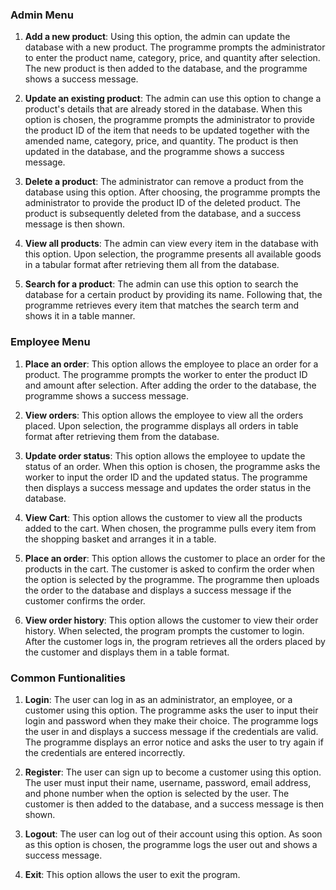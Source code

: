 ### Admin Menu
1. **Add a new product**: Using this option, the admin can update the database with a new product. The programme prompts the administrator to enter the product name, category, price, and quantity after selection. The new product is then added to the database, and the programme shows a success message.

2. **Update an existing product**: The admin can use this option to change a product's details that are already stored in the database. When this option is chosen, the programme prompts the administrator to provide the product ID of the item that needs to be updated together with the amended name, category, price, and quantity. The product is then updated in the database, and the programme shows a success message.

3. **Delete a product**: The administrator can remove a product from the database using this option. After choosing, the programme prompts the administrator to provide the product ID of the deleted product. The product is subsequently deleted from the database, and a success message is then shown.

4. **View all products**: The admin can view every item in the database with this option. Upon selection, the programme presents all available goods in a tabular format after retrieving them all from the database.

5. **Search for a product**: The admin can use this option to search the database for a certain product by providing its name. Following that, the programme retrieves every item that matches the search term and shows it in a table manner.


### Employee Menu
1. **Place an order**: This option allows the employee to place an order for a product. The programme prompts the worker to enter the product ID and amount after selection. After adding the order to the database, the programme shows a success message.

2. **View orders**: This option allows the employee to view all the orders placed. Upon selection, the programme displays all orders in table format after retrieving them from the database.

3. **Update order status**: This option allows the employee to update the status of an order. When this option is chosen, the programme asks the worker to input the order ID and the updated status. The programme then displays a success message and updates the order status in the database.

4. **View Cart**: This option allows the customer to view all the products added to the cart. When chosen, the programme pulls every item from the shopping basket and arranges it in a table.

5. **Place an order**:  This option allows the customer to place an order for the products in the cart. The customer is asked to confirm the order when the option is selected by the programme. The programme then uploads the order to the database and displays a success message if the customer confirms the order.

6. **View order history**: This option allows the customer to view their order history. When selected, the program prompts the customer to login. After the customer logs in, the program retrieves all the orders placed by the customer and displays them in a table format.

### Common Funtionalities
1. **Login**: The user can log in as an administrator, an employee, or a customer using this option. The programme asks the user to input their login and password when they make their choice. The programme logs the user in and displays a success message if the credentials are valid. The programme displays an error notice and asks the user to try again if the credentials are entered incorrectly.

2. **Register**: The user can sign up to become a customer using this option. The user must input their name, username, password, email address, and phone number when the option is selected by the user. The customer is then added to the database, and a success message is then shown.

3. **Logout**: The user can log out of their account using this option. As soon as this option is chosen, the programme logs the user out and shows a success message.

4. **Exit**: This option allows the user to exit the program.
